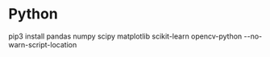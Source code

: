 # Python

pip3 install pandas numpy scipy matplotlib scikit-learn opencv-python --no-warn-script-location
